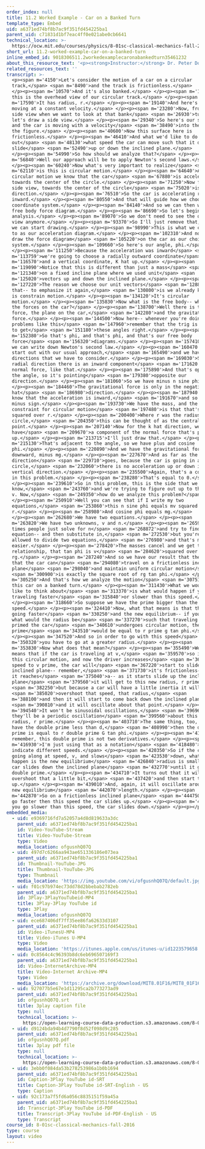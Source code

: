 ```yaml
---
order_index: null
title: 11.2 Worked Example - Car on a Banked Turn
template_type: Embed
uid: a6371ed74bf8b7ac9f351fd454225ba1
parent_uid: c71831d1bf7eac4ff0e021abe0cb6641
technical_location: >-
  https://ocw.mit.edu/courses/physics/8-01sc-classical-mechanics-fall-2016/week-3-circular-motion/11.2-worked-example-car-on-a-banked-turn/11.2-worked-example-car-on-a-banked-turn
short_url: 11.2-worked-example-car-on-a-banked-turn
inline_embed_id: 9018306511.2workedexamplecaronabankedturn35461232
about_this_resource_text: '<p><strong>Instructor:</strong> Dr. Peter Dourmashkin</p>'
related_resources_text: ''
transcript: >-
  <p><span m='4150'>Let's consider the motion of a car on a circular
  track,</span> <span m='8490'>and the track is frictionless.</span>
  </p><p><span m='10570'>And it's also banked.</span> </p><p><span m='13090'>So
  this is the overhead view of our circular track.</span> </p><p><span
  m='17590'>It has radius, r.</span> </p><p><span m='19140'>And here's our car
  moving at a constant velocity.</span> </p><p><span m='23280'>Now, from the
  side view when we want to look at that bank</span> <span m='26930'>turn--
  let's draw a side view.</span> </p><p><span m='29340'>So here's our side view,
  and the car is moving with a velocity</span> <span m='38490'>into the plane of
  the figure.</span> </p><p><span m='40600'>Now this surface here is
  frictionless.</span> </p><p><span m='46410'>And what we'd like to do is find
  out</span> <span m='48130'>what speed the car can move such that it doesn't
  slide</span> <span m='52490'>up or down the inclined plane.</span>
  </p><p><span m='54990'>So how should we analyze that?</span> </p><p><span
  m='56840'>Well our approach will be to apply Newton's second laws.</span>
  </p><p><span m='60240'>Now what's very important to realize</span> <span
  m='62110'>is this is circular motion.</span> </p><p><span m='64640'>And for
  circular motion we know that the car</span> <span m='67880'>is accelerating
  towards the center of the circle.</span> </p><p><span m='71250'>Now from the
  side view, towards the center of the circle</span> <span m='75020'>is in this
  direction.</span> </p><p><span m='76510'>So the car is accelerating radially
  inward.</span> </p><p><span m='80550'>And that will guide how we choose our
  coordinate system.</span> </p><p><span m='84140'>And so we can then write our
  free body force diagram.</span> </p><p><span m='86690'>So let's begin with the
  analysis.</span> </p><p><span m='89070'>So we don't need to see the overhead
  view anymore.</span> </p><p><span m='93370'>So I'll just remove that, and then
  we can start drawing.</span> </p><p><span m='98990'>This is what we can refer
  to as our acceleration diagram.</span> </p><p><span m='102310'>And now let's
  draw the force diagram</span> <span m='105220'>on the car as our choice of
  system.</span> </p><p><span m='109660'>So here's our angle, phi.</span>
  </p><p><span m='111250'>Because the acceleration was inward</span> <span
  m='113759'>we're going to choose a radially outward coordinate</span> <span
  m='116570'>and a vertical coordinate, K hat up.</span> </p><p><span
  m='119090'>Notice that this is different than just a mass</span> <span
  m='121340'>on a fixed incline plane where we used unit</span> <span
  m='125020'>vectors up and down the inclined plane.</span> </p><p><span
  m='127220'>The reason we choose our unit vectors</span> <span m='128880'>like
  that-- to emphasize it again,</span> <span m='130800'>is we already know this
  is constrain motion.</span> </p><p><span m='134120'>It's circular
  motion.</span> </p><p><span m='135830'>Now what is the free body-- what are
  the forces on the car?</span> </p><p><span m='138700'>Well there is the normal
  force, the plane on the car,</span> <span m='142280'>and the gravitational
  force.</span> </p><p><span m='144500'>Now here-- whenever you're doing
  problems like this</span> <span m='147960'>remember that the trig is crucial
  to get</span> <span m='151180'>these angles right.</span> </p><p><span
  m='152380'>So that's phi, and that's phi, and that's our free body
  force</span> <span m='156320'>diagrams.</span> </p><p><span m='157410'>And now
  we can write down Newton's second law.</span> </p><p><span m='160470'>So we'll
  start out with our usual approach,</span> <span m='165490'>and we have two
  directions that we have to consider.</span> </p><p><span m='169030'>So in the
  radial direction there is an inward component</span> <span m='171620'>of the
  normal force, like that.</span> </p><p><span m='175890'>And that's opposite
  the angle, so it's pointing</span> <span m='179380'>opposite our
  direction.</span> </p><p><span m='181060'>So we have minus n sine phi.</span>
  </p><p><span m='184460'>The gravitational force is only in the negative K
  hat</span> <span m='186980'>direction.</span> </p><p><span m='187940'>And we
  know that the acceleration is inward,</span> <span m='191670'>and so there's a
  minus sign.</span> </p><p><span m='193730'>We have the mass, and the
  constraint for circular motion</span> <span m='197480'>is that that's phi
  squared over r.</span> </p><p><span m='200400'>Where r was the radius of that
  circle,</span> <span m='204350'>this can be thought of as the central
  point.</span> </p><p><span m='207140'>Now for the k hat direction, we
  have</span> <span m='209670'>a component of the normal force that's pointing
  up.</span> </p><p><span m='213715'>I'll just draw that.</span> </p><p><span
  m='215130'>That's adjacent to the angle, so we have plus and cosine
  phi.</span> </p><p><span m='220890'>And we have the gravitational force
  downward, minus mg.</span> </p><p><span m='227670'>And as far as the vertical
  direction</span> <span m='229710'>goes, because the car is going in a
  circle,</span> <span m='232060'>there is no acceleration up or down in the
  vertical direction.</span> </p><p><span m='235500'>Again, that's a constraint
  in this problem.</span> </p><p><span m='238280'>That's equal to 0.</span>
  </p><p><span m='239610'>So in this problem, this is the side that we
  know,</span> <span m='243760'>and we're trying to figure out up to the speed,
  v. Now,</span> <span m='249350'>how do we analyze this problem?</span>
  </p><p><span m='250910'>Well you can see that if I write my two
  equations,</span> <span m='253860'>this n sine phi equals mv squared over
  r.</span> </p><p><span m='258980'>And cosine phi equals mg.</span>
  </p><p><span m='262680'>We have two equations.</span> </p><p><span
  m='263820'>We have two unknowns, v and n.</span> </p><p><span m='265910'>Many
  times people just solve for n</span> <span m='268872'>and try to find the
  equation-- and then substitute in,</span> <span m='272530'>but you're also
  allowed to divide two equations,</span> <span m='276980'>and that's much
  easier.</span> </p><p><span m='278420'>The masses cancel and we get the
  relationship, that tan phi is v</span> <span m='284620'>squared over
  rg.</span> </p><p><span m='287240'>And so we have our result that the speed
  that the car can</span> <span m='294080'>travel on a frictionless inclined
  plane</span> <span m='298040'>and maintain uniform circular motion</span>
  <span m='300900'>is exactly the square root of rg tan phi.</span> </p><p><span
  m='305250'>And that's how we analyze the motion</span> <span m='307510'>of
  this car on a banked turn.</span> </p><p><span m='311430'>What we would now
  like to think about</span> <span m='313370'>is what would happen if you're
  traveling faster</span> <span m='315840'>or slower than this speed.</span>
  </p><p><span m='318660'>So suppose we have the prime bigger than the
  speed.</span> </p><p><span m='324410'>Now, what that means is that the car is
  going faster</span> <span m='330250'>and the new equilibrium-- if you asked
  what would the radius be</span> <span m='337270'>such that traveling at v
  primed the car</span> <span m='340610'>undergoes circular motion, the
  prime</span> <span m='343510'>would be equal to r prime g tan phi.</span>
  </p><p><span m='347520'>And so in order to go with this speed</span> <span
  m='350320'>you have to go at a greater radius.</span> </p><p><span
  m='353830'>Now what does that mean?</span> </p><p><span m='355490'>Well, that
  means that if the car is traveling at v,</span> <span m='359570'>so it's in
  this circular motion, and now the driver increases</span> <span m='362870'>the
  speed to v prime, the car will</span> <span m='367220'>start to slide up the
  inclined plane-- remember,</span> <span m='371730'>it's frictionless-- until
  it reaches</span> <span m='375040'>a-- as it starts slide up the inclined
  plane</span> <span m='379560'>it will get to this new radius, r prime,</span>
  <span m='382250'>but because a car will have a little inertia it will</span>
  <span m='385020'>overshoot that speed, that radius,</span> <span
  m='388100'>and then it will start to come back down the inclined plane,</span>
  <span m='390810'>and it will oscillate about that point.</span> </p><p><span
  m='394540'>It won't be sinusoidal oscillations,</span> <span m='396960'>but
  they'll be a periodic oscillation</span> <span m='399560'>about this new
  radius, r prime.</span> </p><p><span m='403710'>The same thing, too, if we
  have the double prime less than d,</span> <span m='408990'>then the double
  prime is equal to r double prime G tan phi.</span> </p><p><span m='413900'>Now
  remember, this double prime is not two derivatives.</span> </p><p><span
  m='416930'>I'm just using that as a notation</span> <span m='418480'>to
  indicate different speeds.</span> </p><p><span m='420350'>So if the car is
  going along at speed, v, and slows</span> <span m='423530'>down, what would
  happen is the new equilibrium</span> <span m='426840'>radius is smaller so the
  car slides down the inclined plane</span> <span m='432770'>until it gets to r
  double prime.</span> </p><p><span m='434710'>It turns out that it will
  overshoot that a little bit,</span> <span m='437420'>and then start to move
  up.</span> </p><p><span m='439010'>And, again, it will oscillate around this
  new equilibrium</span> <span m='442070'>length.</span> </p><p><span
  m='442870'>So on a frictionless inclined plane</span> <span m='444750'>if you
  go faster then this speed the car slides up.</span> </p><p><span m='448240'>If
  you go slower than this speed, the car slides down.</span> </p><p></p>
embedded_media:
  - uid: e9369716fd7a52057a4d8d819633a3dc
    parent_uid: a6371ed74bf8b7ac9f351fd454225ba1
    id: Video-YouTube-Stream
    title: Video-YouTube-Stream
    type: Video
    media_location: ofgusnhQ07Q
  - uid: 497d7c6266aa943ae651336186e073ea
    parent_uid: a6371ed74bf8b7ac9f351fd454225ba1
    id: Thumbnail-YouTube-JPG
    title: Thumbnail-YouTube-JPG
    type: Thumbnail
    media_location: 'https://img.youtube.com/vi/ofgusnhQ07Q/default.jpg'
  - uid: f01c97b974ec73dd78d2bbebab2782eb
    parent_uid: a6371ed74bf8b7ac9f351fd454225ba1
    id: 3Play-3PlayYouTubeid-MP4
    title: 3Play-3Play YouTube id
    type: 3Play
    media_location: ofgusnhQ07Q
  - uid: ece687406df7ff35ee86fa62633d3107
    parent_uid: a6371ed74bf8b7ac9f351fd454225ba1
    id: Video-iTunesU-MP4
    title: Video-iTunes U-MP4
    type: Video
    media_location: 'https://itunes.apple.com/us/itunes-u/id1223579658'
  - uid: 0c8564c4c96393b8dc6eb696507169f3
    parent_uid: a6371ed74bf8b7ac9f351fd454225ba1
    id: Video-InternetArchive-MP4
    title: Video-Internet Archive-MP4
    type: Video
    media_location: 'https://archive.org/download/MIT8.01F16/MIT8_01F16_L11v02_360p.mp4'
  - uid: 927077b5e67e1d11295ca2b773273ad9
    parent_uid: a6371ed74bf8b7ac9f351fd454225ba1
    id: ofgusnhQ07Q.srt
    title: 3play caption file
    type: null
    technical_location: >-
      https://open-learning-course-data-production.s3.amazonaws.com/8-01sc-classical-mechanics-fall-2016/927077b5e67e1d11295ca2b773273ad9_ofgusnhQ07Q.srt
  - uid: d9124bda94b4d7790f8d52f098d9c285
    parent_uid: a6371ed74bf8b7ac9f351fd454225ba1
    id: ofgusnhQ07Q.pdf
    title: 3play pdf file
    type: null
    technical_location: >-
      https://open-learning-course-data-production.s3.amazonaws.com/8-01sc-classical-mechanics-fall-2016/d9124bda94b4d7790f8d52f098d9c285_ofgusnhQ07Q.pdf
  - uid: 3ebb0f084da53b278253986a1b0b1694
    parent_uid: a6371ed74bf8b7ac9f351fd454225ba1
    id: Caption-3Play YouTube id-SRT
    title: Caption-3Play YouTube id-SRT-English - US
    type: Caption
  - uid: 92c173a7f5fd6a056c8835151f59a45a
    parent_uid: a6371ed74bf8b7ac9f351fd454225ba1
    id: Transcript-3Play YouTube id-PDF
    title: Transcript-3Play YouTube id-PDF-English - US
    type: Transcript
course_id: 8-01sc-classical-mechanics-fall-2016
type: course
layout: video
---
```


